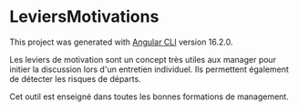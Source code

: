 # LeviersMotivations

This project was generated with [Angular CLI](https://github.com/angular/angular-cli) version 16.2.0.

Les leviers de motivation sont un concept très utiles aux manager pour initier la discussion lors d'un entretien individuel. 
Ils permettent également de détecter les risques de départs.

Cet outil est enseigné dans toutes les bonnes formations de management.